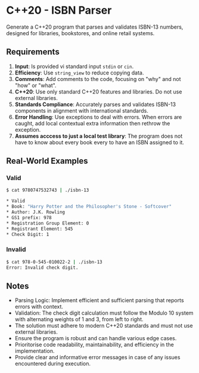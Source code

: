# C++20 - ISBN Parser

Generate a C++20 program that parses and validates ISBN-13 numbers, designed for libraries, bookstores, and online retail systems. 

## Requirements

1. **Input**: Is provided vi standard input `stdin` or `cin`. 
1. **Efficiency**: Use `string_view` to reduce copying data.
1. **Comments**: Add comments to the code, focusing on "why" and not "how" or "what".
1. **C++20**: Use only standard C++20 features and libraries. Do not use external libraries.
1. **Standards Compliance**: Accurately parses and validates ISBN-13 components in alignment with international standards.
1. **Error Handling**: Use exceptions to deal with errors. When errors are caught, add local contextual extra information then rethrow the exception.
1. **Assumes acccess to just a local test library**: The program does not have to know about every book every to have an ISBN assigned to it.

## Real-World Examples

### Valid

```bash
$ cat 9780747532743 | ./isbn-13

* Valid
* Book: "Harry Potter and the Philosopher's Stone - Softcover"
* Author: J.K. Rowling
* GS1 prefix: 978
* Registration Group Element: 0
* Registrant Element: 545
* Check Digit: 1
```

### Invalid

```bash
$ cat 978-0-545-010022-2 | ./isbn-13
Error: Invalid check digit.
````

## Notes

* Parsing Logic: Implement efficient and sufficient parsing that reports errors with context.
* Validation: The check digit calculation must follow the Modulo 10 system with alternating weights of 1 and 3, from left to right.
* The solution must adhere to modern C++20 standards and must not use external libraries.
* Ensure the program is robust and can handle various edge cases.
* Prioritorise code readability, maintainability, and efficiency in the implementation.
* Provide clear and informative error messages in case of any issues encountered during execution.



